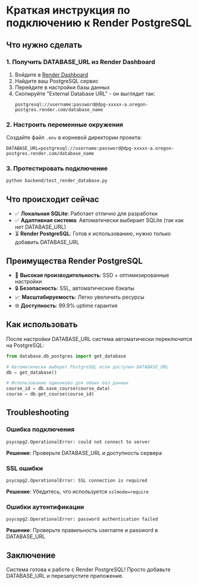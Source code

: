 # Краткая инструкция по подключению к Render PostgreSQL

## Что нужно сделать

### 1. Получить DATABASE_URL из Render Dashboard

1. Войдите в [Render Dashboard](https://dashboard.render.com/)
2. Найдите ваш PostgreSQL сервис
3. Перейдите в настройки базы данных
4. Скопируйте "External Database URL" - он выглядит так:
   ```
   postgresql://username:password@dpg-xxxxx-a.oregon-postgres.render.com/database_name
   ```

### 2. Настроить переменные окружения

Создайте файл `.env` в корневой директории проекта:

```env
DATABASE_URL=postgresql://username:password@dpg-xxxxx-a.oregon-postgres.render.com/database_name
```

### 3. Протестировать подключение

```bash
python backend/test_render_database.py
```

## Что происходит сейчас

- ✅ **Локальная SQLite**: Работает отлично для разработки
- ✅ **Адаптивная система**: Автоматически выбирает SQLite (так как нет DATABASE_URL)
- ⏳ **Render PostgreSQL**: Готов к использованию, нужно только добавить DATABASE_URL

## Преимущества Render PostgreSQL

- 🚀 **Высокая производительность**: SSD + оптимизированные настройки
- 🔒 **Безопасность**: SSL, автоматические бэкапы
- 📈 **Масштабируемость**: Легко увеличить ресурсы
- 🌐 **Доступность**: 99.9% uptime гарантия

## Как использовать

После настройки DATABASE_URL система автоматически переключится на PostgreSQL:

```python
from database.db_postgres import get_database

# Автоматически выберет PostgreSQL если доступен DATABASE_URL
db = get_database()

# Использование одинаково для обеих баз данных
course_id = db.save_course(course_data)
course = db.get_course(course_id)
```

## Troubleshooting

### Ошибка подключения
```
psycopg2.OperationalError: could not connect to server
```
**Решение**: Проверьте DATABASE_URL и доступность сервера

### SSL ошибки
```
psycopg2.OperationalError: SSL connection is required
```
**Решение**: Убедитесь, что используется `sslmode=require`

### Ошибки аутентификации
```
psycopg2.OperationalError: password authentication failed
```
**Решение**: Проверьте правильность username и password в DATABASE_URL

## Заключение

Система готова к работе с Render PostgreSQL! Просто добавьте DATABASE_URL и перезапустите приложение.
